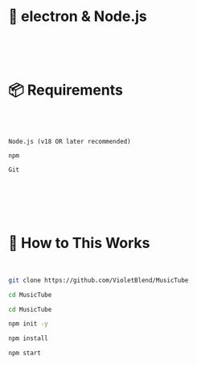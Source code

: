 # 🎵 electron & Node.js

<br>

<br>

<br>

# 📦 Requirements

<br>

<br>

```
Node.js (v18 OR later recommended)

npm

Git
```

<br>

<br>

<br>

<br>

# 🌳 How to This Works
<br>

```bash
git clone https://github.com/VioletBlend/MusicTube

cd MusicTube

cd MusicTube

npm init -y

npm install

npm start
```
